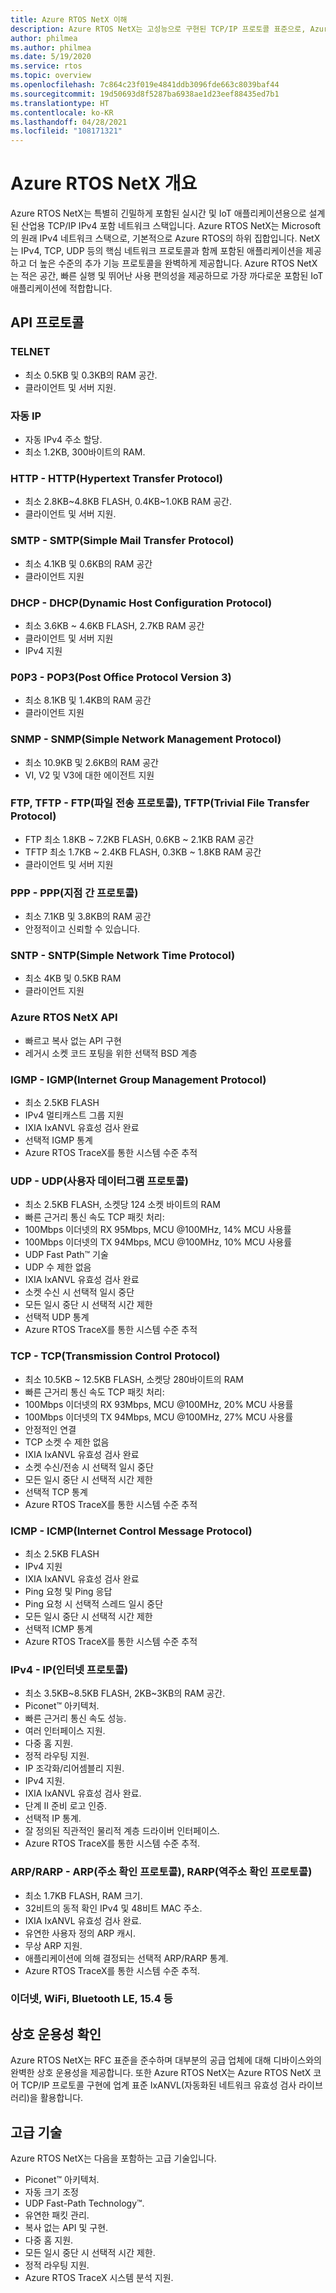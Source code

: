```yaml
---
title: Azure RTOS NetX 이해
description: Azure RTOS NetX는 고성능으로 구현된 TCP/IP 프로토콜 표준으로, Azure RTOS ThreadX와 완전히 통합되며 지원되는 모든 프로세서에 사용할 수 있습니다.
author: philmea
ms.author: philmea
ms.date: 5/19/2020
ms.service: rtos
ms.topic: overview
ms.openlocfilehash: 7c864c23f019e4841ddb3096fde663c8039baf44
ms.sourcegitcommit: 19d50693d8f5287ba6938ae1d23eef88435ed7b1
ms.translationtype: HT
ms.contentlocale: ko-KR
ms.lasthandoff: 04/28/2021
ms.locfileid: "108171321"
---
```

# <a name="overview-of-azure-rtos-netx"></a>Azure RTOS NetX 개요

Azure RTOS NetX는 특별히 긴밀하게 포함된 실시간 및 IoT 애플리케이션용으로 설계된 산업용 TCP/IP IPv4 포함 네트워크 스택입니다. Azure RTOS NetX는 Microsoft의 원래 IPv4 네트워크 스택으로, 기본적으로 Azure RTOS의 하위 집합입니다. NetX는 IPv4, TCP, UDP 등의 핵심 네트워크 프로토콜과 함께 포함된 애플리케이션을 제공하고 더 높은 수준의 추가 기능 프로토콜을 완벽하게 제공합니다. Azure RTOS NetX는 적은 공간, 빠른 실행 및 뛰어난 사용 편의성을 제공하므로 가장 까다로운 포함된 IoT 애플리케이션에 적합합니다.

## <a name="api-protocols"></a>API 프로토콜

### <a name="telnet"></a>TELNET

* 최소 0.5KB 및 0.3KB의 RAM 공간.
* 클라이언트 및 서버 지원.

### <a name="auto-ip"></a>자동 IP

* 자동 IPv4 주소 할당.
* 최소 1.2KB, 300바이트의 RAM.

### <a name="http---hypertext-transfer-protocolhttp"></a>HTTP - HTTP(Hypertext Transfer Protocol)

* 최소 2.8KB~4.8KB FLASH, 0.4KB~1.0KB RAM 공간.
* 클라이언트 및 서버 지원.

### <a name="smtp---simple-mail-transfer-protocol-smtp"></a>SMTP - SMTP(Simple Mail Transfer Protocol)

* 최소 4.1KB 및 0.6KB의 RAM 공간
* 클라이언트 지원

### <a name="dhcp---dynamic-host-configuration-protocol-dhcp"></a>DHCP - DHCP(Dynamic Host Configuration Protocol)

* 최소 3.6KB ~ 4.6KB FLASH, 2.7KB RAM 공간
* 클라이언트 및 서버 지원
* IPv4 지원

### <a name="p0p3---post-office-protocol-version-3-pop3"></a>P0P3 - POP3(Post Office Protocol Version 3)

* 최소 8.1KB 및 1.4KB의 RAM 공간
* 클라이언트 지원

### <a name="snmp---simple-network-management-protocol-snmp"></a>SNMP - SNMP(Simple Network Management Protocol)

* 최소 10.9KB 및 2.6KB의 RAM 공간
* VI, V2 및 V3에 대한 에이전트 지원

### <a name="ftp-tftp---file-transfer-protocol-ftp-trivial-file-transfer-protocol-tftp"></a>FTP, TFTP - FTP(파일 전송 프로토콜), TFTP(Trivial File Transfer Protocol)

* FTP 최소 1.8KB ~ 7.2KB FLASH, 0.6KB ~ 2.1KB RAM 공간
* TFTP 최소 1.7KB ~ 2.4KB FLASH, 0.3KB ~ 1.8KB RAM 공간
* 클라이언트 및 서버 지원

### <a name="ppp---polnt-to-point-protocol-ppp"></a>PPP - PPP(지점 간 프로토콜)

* 최소 7.1KB 및 3.8KB의 RAM 공간
* 안정적이고 신뢰할 수 있습니다.

### <a name="sntp---simple-network-time-protocol-sntp"></a>SNTP - SNTP(Simple Network Time Protocol)

* 최소 4KB 및 0.5KB RAM
* 클라이언트 지원

### <a name="azure-rtos-netx-api"></a>Azure RTOS NetX API

* 빠르고 복사 없는 API 구현
* 레거시 소켓 코드 포팅을 위한 선택적 BSD 계층

### <a name="igmp---internet-group-management-protocol-igmp"></a>IGMP - IGMP(Internet Group Management Protocol)

* 최소 2.5KB FLASH
* IPv4 멀티캐스트 그룹 지원
* IXIA IxANVL 유효성 검사 완료
* 선택적 IGMP 통계
* Azure RTOS TraceX를 통한 시스템 수준 추적

### <a name="udp---user-datagram-protocol-udp"></a>UDP - UDP(사용자 데이터그램 프로토콜)

* 최소 2.5KB FLASH, 소켓당 124 소켓 바이트의 RAM
* 빠른 근거리 통신 속도 TCP 패킷 처리:
* 100Mbps 이더넷의 RX 95Mbps, MCU @100MHz, 14% MCU 사용률
* 100Mbps 이더넷의 TX 94Mbps, MCU @100MHz, 10% MCU 사용률
* UDP Fast Path™ 기술
* UDP 수 제한 없음
* IXIA IxANVL 유효성 검사 완료
* 소켓 수신 시 선택적 일시 중단
* 모든 일시 중단 시 선택적 시간 제한
* 선택적 UDP 통계
* Azure RTOS TraceX를 통한 시스템 수준 추적

### <a name="tcp---transmission-control-protocol-tcp"></a>TCP - TCP(Transmission Control Protocol)

* 최소 10.5KB ~ 12.5KB FLASH, 소켓당 280바이트의 RAM
* 빠른 근거리 통신 속도 TCP 패킷 처리:
* 100Mbps 이더넷의 RX 93Mbps, MCU @100MHz, 20% MCU 사용률
* 100Mbps 이더넷의 TX 94Mbps, MCU @100MHz, 27% MCU 사용률
* 안정적인 연결
* TCP 소켓 수 제한 없음
* IXIA IxANVL 유효성 검사 완료
* 소켓 수신/전송 시 선택적 일시 중단
* 모든 일시 중단 시 선택적 시간 제한
* 선택적 TCP 통계
* Azure RTOS TraceX를 통한 시스템 수준 추적

### <a name="icmp---internet-control-message-protocol-icmp"></a>ICMP - ICMP(Internet Control Message Protocol)

* 최소 2.5KB FLASH
* IPv4 지원
* IXIA IxANVL 유효성 검사 완료
* Ping 요청 및 Ping 응답
* Ping 요청 시 선택적 스레드 일시 중단
* 모든 일시 중단 시 선택적 시간 제한
* 선택적 ICMP 통계
* Azure RTOS TraceX를 통한 시스템 수준 추적

### <a name="ipv4---internet-protocol-ip"></a>IPv4 - IP(인터넷 프로토콜)

* 최소 3.5KB~8.5KB FLASH, 2KB~3KB의 RAM 공간.
* Piconet™ 아키텍처.
* 빠른 근거리 통신 속도 성능.
* 여러 인터페이스 지원.
* 다중 홈 지원.
* 정적 라우팅 지원.
* IP 조각화/리어셈블리 지원.
* IPv4 지원.
* IXIA IxANVL 유효성 검사 완료.
* 단계 II 준비 로고 인증.
* 선택적 IP 통계.
* 잘 정의된 직관적인 물리적 계층 드라이버 인터페이스.
* Azure RTOS TraceX를 통한 시스템 수준 추적.

### <a name="arprarp---address-resolution-protocol-arp-reverse-address-resolution-protocol-rarp"></a>ARP/RARP - ARP(주소 확인 프로토콜), RARP(역주소 확인 프로토콜)

* 최소 1.7KB FLASH, RAM 크기.
* 32비트의 동적 확인 IPv4 및 48비트 MAC 주소.
* IXIA IxANVL 유효성 검사 완료.
* 유연한 사용자 정의 ARP 캐시.
* 무상 ARP 지원.
* 애플리케이션에 의해 결정되는 선택적 ARP/RARP 통계.
* Azure RTOS TraceX를 통한 시스템 수준 추적.

### <a name="ethernet-wifi-bluetooth-le-154-etc"></a>이더넷, WiFi, Bluetooth LE, 15.4 등

## <a name="interoperability-verification"></a>상호 운용성 확인

Azure RTOS NetX는 RFC 표준을 준수하며 대부분의 공급 업체에 대해 디바이스와의 완벽한 상호 운용성을 제공합니다. 또한 Azure RTOS NetX는 Azure RTOS NetX 코어 TCP/IP 프로토콜 구현에 업계 표준 IxANVL(자동화된 네트워크 유효성 검사 라이브러리)을 활용합니다.

## <a name="advanced-technology"></a>고급 기술

Azure RTOS NetX는 다음을 포함하는 고급 기술입니다.
* Piconet™ 아키텍처.
* 자동 크기 조정
* UDP Fast-Path Technology™.
* 유연한 패킷 관리.
* 복사 없는 API 및 구현.
* 다중 홈 지원.
* 모든 일시 중단 시 선택적 시간 제한.
* 정적 라우팅 지원.
* Azure RTOS TraceX 시스템 분석 지원.
